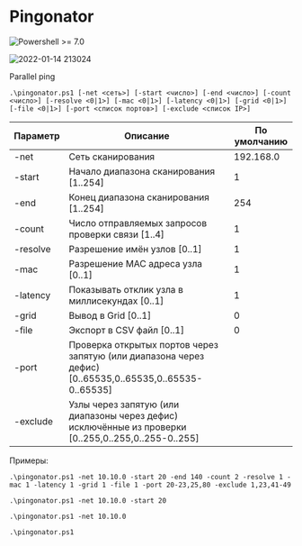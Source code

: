 # Pingonator
![Powershell >= 7.0](https://img.shields.io/badge/Powershell-%3E=7.0-blue.svg)

![2022-01-14 213024](https://user-images.githubusercontent.com/47281323/149566817-fff15bd9-02ed-487e-b66b-02682a1f5150.png)

Parallel ping

`.\pingonator.ps1 [-net <сеть>] [-start <число>] [-end <число>] [-count <число>] [-resolve <0|1>] [-mac <0|1>] [-latency <0|1>] [-grid <0|1>] [-file <0|1>] [-port <список портов>] [-exclude <список IP>]`

|Параметр|Описание|По умолчанию|
|---|---|---|
|-net|Сеть сканирования|192.168.0|
|-start|Начало диапазона сканирования [1..254]|1|
|-end|Конец диапазона сканирования [1..254]|254|
|-count|Число отправляемых запросов проверки связи [1..4]|1|
|-resolve|Разрешение имён узлов [0..1]|1|
|-mac|Разрешение MAC адреса узла [0..1]|1|
|-latency|Показывать отклик узла в миллисекундах [0..1]|1|
|-grid|Вывод в Grid [0..1]|0|
|-file|Экспорт в CSV файл [0..1]|0|
|-port|Проверка открытых портов через запятую (или диапазона через дефис) [0..65535,0..65535,0..65535-0..65535]||
|-exclude|Узлы через запятую (или диапазоны через дефис) исключённые из проверки [0..255,0..255,0..255-0..255]||

Примеры:

`.\pingonator.ps1 -net 10.10.0 -start 20 -end 140 -count 2 -resolve 1 -mac 1 -latency 1 -grid 1 -file 1 -port 20-23,25,80 -exclude 1,23,41-49`

`.\pingonator.ps1 -net 10.10.0 -start 20`

`.\pingonator.ps1 -net 10.10.0`

`.\pingonator.ps1`